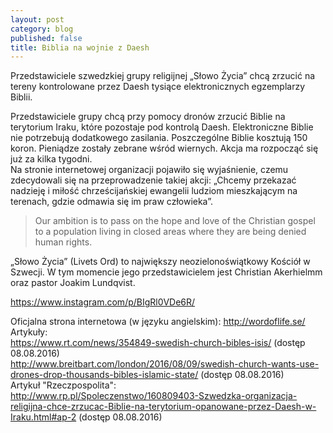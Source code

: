 ```yaml
---
layout: post
category: blog
published: false
title: Biblia na wojnie z Daesh
---
```

Przedstawiciele szwedzkiej grupy religijnej „Słowo Życia” chcą zrzucić na tereny kontrolowane przez Daesh tysiące elektronicznych egzemplarzy Biblii.          
<!--more-->       
Przedstawiciele grupy chcą przy pomocy dronów zrzucić Biblie na terytorium Iraku, które pozostaje pod kontrolą Daesh. Elektroniczne Biblie nie potrzebują dodatkowego zasilania. Poszczególne Biblie kosztują 150 koron. Pieniądze zostały zebrane wśród wiernych. Akcja ma rozpocząć się już za kilka tygodni.              
Na stronie internetowej organizacji pojawiło się wyjaśnienie, czemu zdecydowali się na przeprowadzenie takiej akcji: „Chcemy przekazać nadzieję i miłość chrześcijańskiej ewangelii ludziom mieszkającym na terenach, gdzie odmawia się im praw człowieka”.

> Our ambition is to pass on the hope and love of the Christian gospel to a population living in closed areas where they are being denied human rights.

 „Słowo Życia” (Livets Ord) to największy neozielonoświątkowy Kościół w Szwecji. W tym momencie jego przedstawicielem jest Christian Akerhielmm oraz pastor Joakim Lundqvist. 
 
 https://www.instagram.com/p/BIgRl0VDe6R/
 

Oficjalna strona internetowa (w języku angielskim): http://wordoflife.se/        
Artykuły:        
https://www.rt.com/news/354849-swedish-church-bibles-isis/ (dostęp 08.08.2016)      
http://www.breitbart.com/london/2016/08/09/swedish-church-wants-use-drones-drop-thousands-bibles-islamic-state/ (dostęp 08.08.2016)        
Artykuł "Rzeczpospolita":        
http://www.rp.pl/Spoleczenstwo/160809403-Szwedzka-organizacja-religijna-chce-zrzucac-Biblie-na-terytorium-opanowane-przez-Daesh-w-Iraku.html#ap-2 (dostęp 08.08.2016)       